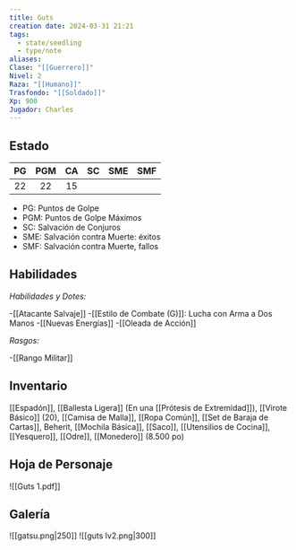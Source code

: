 ```yaml
---
title: Guts
creation date: 2024-03-31 21:21
tags:
  - state/seedling
  - type/note
aliases: 
Clase: "[[Guerrero]]"
Nivel: 2
Raza: "[[Humano]]"
Trasfondo: "[[Soldado]]"
Xp: 900
Jugador: Charles
---
```

## Estado

| PG  | PGM | CA  | SC  | SME | SMF |
| :-: | :-: | :-: | :-: | :-: | :-: |
| 22  | 22  | 15  |     |     |     |
- PG: Puntos de Golpe
- PGM: Puntos de Golpe Máximos
- SC: Salvación de Conjuros
- SME: Salvación contra Muerte: éxitos
- SMF: Salvación contra Muerte, fallos

## Habilidades

*Habilidades y Dotes:*

-[[Atacante Salvaje]]
-[[Estilo de Combate (G)]]: Lucha con Arma a Dos Manos
-[[Nuevas Energías]]
-[[Oleada de Acción]]


*Rasgos:*

-[[Rango Militar]]


## Inventario

[[Espadón]], [[Ballesta Ligera]] (En una [[Prótesis de Extremidad]]), [[Virote Básico]] (20), [[Camisa de Malla]], [[Ropa Común]], [[Set de Baraja de Cartas]], Beherit, [[Mochila Básica]], [[Saco]], [[Utensilios de Cocina]], [[Yesquero]], [[Odre]], [[Monedero]] (8.500 po)

## Hoja de Personaje

![[Guts 1.pdf]]



## Galería

![[gatsu.png|250]]  ![[guts lv2.png|300]]
